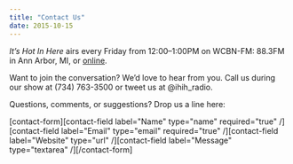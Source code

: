 ```yaml
---
title: "Contact Us"
date: 2015-10-15
---
```


_It’s Hot In Here_ airs every Friday from 12:00–1:00PM on WCBN-FM: 88.3FM in Ann Arbor, MI, or [online](http://www.wcbn.org/).

Want to join the conversation? We’d love to hear from you. Call us during our show at (734) 763-3500 or tweet us at @ihih\_radio.

Questions, comments, or suggestions? Drop us a line here:

\[contact-form\]\[contact-field label="Name" type="name" required="true" /\]\[contact-field label="Email" type="email" required="true" /\]\[contact-field label="Website" type="url" /\]\[contact-field label="Message" type="textarea" /\]\[/contact-form\]
